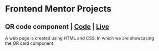 # Frontend Mentor Projects 
## QR code component | [Code](https://github.com/arunkanaujia23/Frontend-Mentor/tree/QR_code) | [Live](https://sage-croquembouche-0344c7.netlify.app/)
A web page is created using HTML and CSS. In which we are showcasing the QR card component
